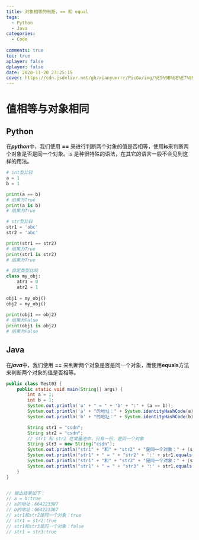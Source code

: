 ```yaml
---
title: 对象相等的判断，== 和 equal
tags:
  - Python
  - Java
categories:
  - Code
  
comments: true
toc: true
aplayer: false
dplayer: false
date: 2020-11-20 23:25:15
cover: https://cdn.jsdelivr.net/gh/xianyuerrr/PicGo/img/%E5%9B%BE%E7%89%87/Game/%E6%98%8E%E6%97%A5%E6%96%B9%E8%88%9F/77875196.jpg
---
```


# 值相等与对象相同

## Python

在***python***中，我们使用 **==** 来进行判断两个对象的值是否相等，使用**is**来判断两个对象是否是同一个对象。is 是种很特殊的语法，在其它的语言一般不会见到这样的用法。

```python
# int型比较
a = 1
b = 1

print(a == b)
# 结果为True
print(a is b)
# 结果为True
```

```python
# str型比较
str1 = 'abc'
str2 = 'abc'

print(str1 == str2)
# 结果为True
print(str1 is str2)
# 结果为True
```

```python
# 自定类型比较
class my_obj:
	atr1 = 0
	atr2 = 1
	
obj1 = my_obj()
obj2 = my_obj()
 
print(obj1 == obj2)
# 结果为False
print(obj1 is obj2)
# 结果为False
```

## Java

在***java***中，我们使用 **==** 来判断两个对象是否是同一个对象，而使用**equals**方法来判断两个对象的值是否相等。

```java
public class Test03 {
    public static void main(String[] args) {
        int a = 1;
        int b = 1;
        System.out.println('a' + " = " + 'b' + ":" + (a == b));
        System.out.println('a' + "的地址：" + System.identityHashCode(a));
        System.out.println('b' + "的地址：" + System.identityHashCode(b));

        String str1 = "csdn";
        String str2 = "csdn";
        // str1 和 str2 在常量池中，只有一份，是同一个对象
        String str3 = new String("csdn");
        System.out.println("str1" + "和" + "str2" + "是同一个对象：" + (str1 == str2));
        System.out.println("str1" + " = " + "str2" + ':' + str1.equals(str2));
        System.out.println("str1" + "和" + "str3" + "是同一个对象：" + (str1 == str3));
        System.out.println("str1" + " = " + "str3" + ':' + str1.equals(str3));
    }
}


// 输出结果如下：
// a = b:true
// a的地址：664223387
// b的地址：664223387
// str1和str2是同一个对象：true
// str1 = str2:true
// str1和str3是同一个对象：false
// str1 = str3:true
```

